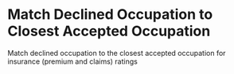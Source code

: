 # Match Declined Occupation to Closest Accepted Occupation
Match declined occupation to the closest accepted occupation for insurance (premium and claims) ratings
